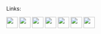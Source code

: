 <!--
Skills & Tools
```
Frontend: JavaScript, TypeScript, HTML, CSS, Sass, React, Redux, Node.js, Material UI
Backend: C++, JavaScript, TypeScript, Node.js
DevOps: Bash, Git, Docker, GitHub, Gerrit, Jenkins, Azure DevOps
Testing: Jira, Zephyr for Jira, YouTrack, TestRail, Postman, Talend API Tester, VS Code REST Client, Wireshark, Chrome Dev Tools, Confluence
Test Automation: CppUTest, Robocorp, Jest, Selenium
Databases: MongoDb, Mongoose, DBeaver, Microsoft Access, SQL
Other: Markdown, Lodash, Figma, Photoshop, Mermaid, FileMerge, Putty
Basic Knowledge: Python, Java, AWS
SDLC Models: Scrum, Kanban
Operating Systems: Linux, Windows, MacOS, iOS
``` 

<h3 align="center">Here are several examples of my works</h3>

<p align="center">
	NFT Component Card: 
	<a href="https://sonata22.github.io/nft-preview-card-component/" target="_blank">Demo</a> |
	<a href="https://github.com/sonata22/nft-preview-card-component" target="_blank">Repo</a>
	<br>
	Shopping Cart Application:
	<a href="https://bof-frontend-project-advanced-qpdtga5gj-sonata22.vercel.app/" target="_blank">Demo</a> |
	<a href="https://github.com/sonata22/BOF-frontend-advanced-project" target="_blank">Repo</a>
	<br>
	Phonebook Application:
	<a href="https://fullstack-part3-phonebook-piz7.onrender.com/" target="_blank">Demo</a> |
	<a href="https://github.com/sonata22/FullStack_part3?tab=readme-ov-file" target="_blank">Repo</a>
</p>
-->

Links:

[<img src="https://pbs.twimg.com/profile_images/1114446136302084096/BIu19jPP_400x400.png" width="30"/>](https://cssbattle.dev/player/sonata22)
[<img src="https://www.hackerrank.com/wp-content/uploads/2020/05/hackerrank_cursor_favicon_480px-150x150.png" width="30"/>](https://www.hackerrank.com/profile/nataliia_sosnov1)
[<img src="https://assets.leetcode.com/static_assets/public/icons/favicon-32x32.png" width="30"/>](https://leetcode.com/u/sonata22/)
[<img src="https://tryhackme-images.s3.amazonaws.com/user-avatars/b2ba8993f18937bb82ee2f3f60a32673.png" width="30"/>](https://tryhackme.com/r/p/sonata22)
[<img src="https://www.codewars.com/packs/assets/logo.f607a0fb.svg" width="30"/>](https://www.codewars.com/users/sonata22)
[<img src="https://academy.hackthebox.com/images/new-logo-htb.svg" width="30"/>](https://app.hackthebox.com/profile/2049263)
[<img src="https://www.svgrepo.com/show/349323/codepen.svg" width="30"/>](https://codepen.io/sonata22)
